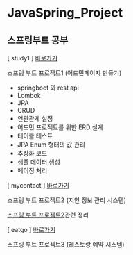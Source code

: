 # JavaSpring_Project

## 스프링부트 공부

[ study1 ] [바로가기](https://github.com/Leeseonha/JavaSpring_Project/tree/master/study1)

스프링 부트 프로젝트1 (어드민페이지 만들기)

- springboot 와 rest api
- Lombok
- JPA
- CRUD
- 연관관계 설정
- 어드민 프로젝트를 위한 ERD 설계
- 테이블 테스트
- JPA Enum 형태의 값 관리
- 추상화 코드
- 샘플 데이터 생성
- 페이징 처리



[ mycontact ] [바로가기](https://github.com/Leeseonha/JavaSpring_Project/tree/master/mycontact)

스프링 부트 프로젝트2 (지인 정보 관리 시스템)

[스프링 부트 프로젝트2](https://github.com/Leeseonha/JavaSpring_Project/blob/master/JavaSpring_Project2.md)관련 정리



[ eatgo ] [바로가기](https://github.com/Leeseonha/JavaSpring_Project/tree/master/eatgo)

스프링 부트 프로젝트3 (레스토랑 예약 시스템)